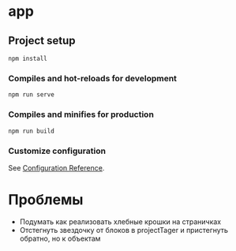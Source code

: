 # app

## Project setup
```
npm install
```

### Compiles and hot-reloads for development
```
npm run serve
```

### Compiles and minifies for production
```
npm run build
```

### Customize configuration
See [Configuration Reference](https://cli.vuejs.org/config/).

# Проблемы
 * Подумать как реализовать хлебные крошки на страничках
 * Отстегнуть звездочку от блоков в projectTager и пристегнуть обратно, но к объектам
